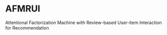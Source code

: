 # AFMRUI
Attentional Factorization Machine with Review-based User-item Interaction for Recommendation
